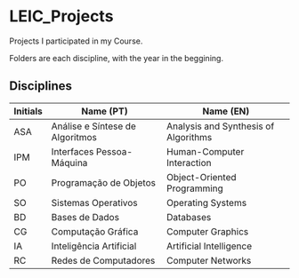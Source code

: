 # LEIC_Projects
Projects I participated in my Course.

Folders are each discipline, with the year in the beggining.

## Disciplines
Initials | Name (PT) | Name (EN)
--- | ------ | ------
ASA | Análise e Síntese de Algoritmos | Analysis and Synthesis of Algorithms
IPM | Interfaces Pessoa-Máquina | Human-Computer Interaction
PO  | Programação de Objetos | Object-Oriented Programming
SO  | Sistemas Operativos | Operating Systems
BD  | Bases de Dados | Databases
CG  | Computação Gráfica | Computer Graphics
IA  | Inteligência Artificial | Artificial Intelligence
RC  | Redes de Computadores | Computer Networks